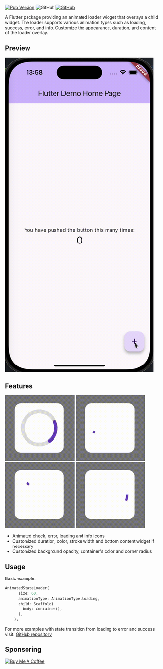 [![Pub Version](https://img.shields.io/pub/v/animated_state_loader)](https://pub.dev/packages/animated_state_loader)
![GitHub](https://img.shields.io/github/license/davigmacode/flutter_animated_checkmark)
[![GitHub](https://badgen.net/badge/icon/buymeacoffee?icon=buymeacoffee&color=yellow&label)](https://buymeacoffee.com/ascentman9s)

A Flutter package providing an animated loader widget that overlays a child
widget. The loader supports various animation types such as loading, success,
error, and info. Customize the appearance, duration, and content of the loader
overlay.

## Preview

![](https://github.com/ascentman/animated_state_loader/blob/main/media/demo.gif)

## Features

![](https://github.com/ascentman/animated_state_loader/blob/main/media/loader.gif)
![](https://github.com/ascentman/animated_state_loader/blob/main/media/success.gif)
![](https://github.com/ascentman/animated_state_loader/blob/main/media/error.gif)
![](https://github.com/ascentman/animated_state_loader/blob/main/media/info.gif)

- Animated check, error, loading and info icons
- Customized duration, color, stroke width and bottom content widget if
  necessary
- Customized background opacity, container's color and corner radius

## Usage

Basic example:

```dart
AnimatedStateLoader(
      size: 60,
      animationType: AnimationType.loading,
      child: Scaffold(
        body: Container(),
      ),
    );
```

For more examples with state transition from loading to error and success visit:
[GitHub repository](https://github.com/ascentman/animated_state_loader/tree/main/example)

## Sponsoring

<a href="https://buymeacoffee.com/ascentman9s" target="_blank"><img src="https://cdn.buymeacoffee.com/buttons/v2/default-yellow.png" alt="Buy Me A Coffee" height="45"></a>
